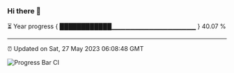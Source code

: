 ### Hi there 👋

⏳ Year progress { ████████████▁▁▁▁▁▁▁▁▁▁▁▁▁▁▁▁▁▁ } 40.07 %

---

⏰ Updated on Sat, 27 May 2023 06:08:48 GMT

![Progress Bar CI](https://github.com/Shyam-Makwana/GitHub-Actions-Demo/workflows/Progress%20Bar%20CI/badge.svg)
